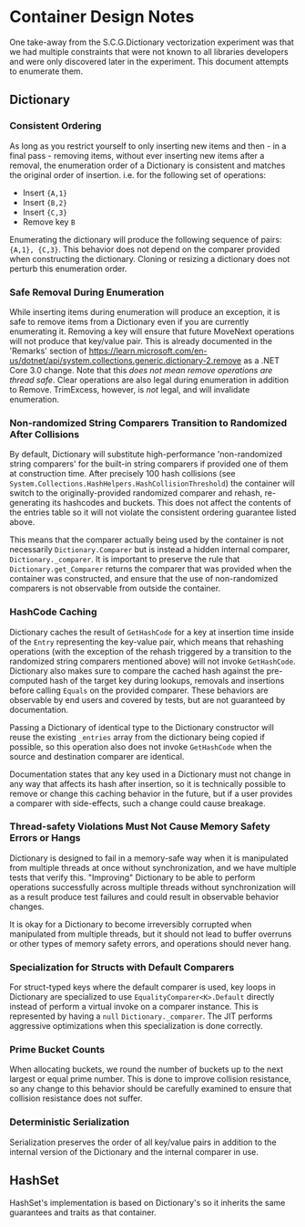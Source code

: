 # Container Design Notes
One take-away from the S.C.G.Dictionary vectorization experiment was that we had multiple constraints that were not known to all libraries developers and were only discovered later in the experiment. This document attempts to enumerate them.

## Dictionary

### Consistent Ordering

As long as you restrict yourself to only inserting new items and then - in a final pass - removing items, without ever inserting new items after a removal, the enumeration order of a Dictionary is consistent and matches the original order of insertion. i.e. for the following set of operations:

* Insert `{A,1}`
* Insert `{B,2}`
* Insert `{C,3}`
* Remove key `B`

Enumerating the dictionary will produce the following sequence of pairs: `{A,1}, {C,3}`. This behavior does not depend on the comparer provided when constructing the dictionary. Cloning or resizing a dictionary does not perturb this enumeration order.

### Safe Removal During Enumeration

While inserting items during enumeration will produce an exception, it is safe to remove items from a Dictionary even if you are currently enumerating it. Removing a key will ensure that future MoveNext operations will not produce that key/value pair. This is already documented in the 'Remarks' section of https://learn.microsoft.com/en-us/dotnet/api/system.collections.generic.dictionary-2.remove as a .NET Core 3.0 change. Note that this *does not mean remove operations are thread safe*.
Clear operations are also legal during enumeration in addition to Remove. TrimExcess, however, is *not* legal, and will invalidate enumeration.

### Non-randomized String Comparers Transition to Randomized After Collisions

By default, Dictionary will substitute high-performance 'non-randomized string comparers' for the built-in string comparers if provided one of them at construction time. After precisely 100 hash collisions (see `System.Collections.HashHelpers.HashCollisionThreshold`) the container will switch to the originally-provided randomized comparer and rehash, re-generating its hashcodes and buckets. This does not affect the contents of the entries table so it will not violate the consistent ordering guarantee listed above.

This means that the comparer actually being used by the container is not necessarily `Dictionary.Comparer` but is instead a hidden internal comparer, `Dictionary._comparer`. It is important to preserve the rule that `Dictionary.get_Comparer` returns the comparer that was provided when the container was constructed, and ensure that the use of non-randomized comparers is not observable from outside the container.

### HashCode Caching

Dictionary caches the result of `GetHashCode` for a key at insertion time inside of the `Entry` representing the key-value pair, which means that rehashing operations (with the exception of the rehash triggered by a transition to the randomized string comparers mentioned above) will not invoke `GetHashCode`. Dictionary also makes sure to compare the cached hash against the pre-computed hash of the target key during lookups, removals and insertions before calling `Equals` on the provided comparer. These behaviors are observable by end users and covered by tests, but are not guaranteed by documentation.

Passing a Dictionary of identical type to the Dictionary constructor will reuse the existing `_entries` array from the dictionary being copied if possible, so this operation also does not invoke `GetHashCode` when the source and destination comparer are identical.

Documentation states that any key used in a Dictionary must not change in any way that affects its hash after insertion, so it is technically possible to remove or change this caching behavior in the future, but if a user provides a comparer with side-effects, such a change could cause breakage.

### Thread-safety Violations Must Not Cause Memory Safety Errors or Hangs

Dictionary is designed to fail in a memory-safe way when it is manipulated from multiple threads at once without synchronization, and we have multiple tests that verify this. "Improving" Dictionary to be able to perform operations successfully across multiple threads without synchronization will as a result produce test failures and could result in observable behavior changes.

It is okay for a Dictionary to become irreversibly corrupted when manipulated from multiple threads, but it should not lead to buffer overruns or other types of memory safety errors, and operations should never hang.

### Specialization for Structs with Default Comparers

For struct-typed keys where the default comparer is used, key loops in Dictionary are specialized to use `EqualityComparer<K>.Default` directly instead of perform a virtual invoke on a comparer instance. This is represented by having a `null` `Dictionary._comparer`. The JIT performs aggressive optimizations when this specialization is done correctly.

### Prime Bucket Counts

When allocating buckets, we round the number of buckets up to the next largest or equal prime number. This is done to improve collision resistance, so any change to this behavior should be carefully examined to ensure that collision resistance does not suffer.

### Deterministic Serialization

Serialization preserves the order of all key/value pairs in addition to the internal version of the Dictionary and the internal comparer in use.

## HashSet

HashSet's implementation is based on Dictionary's so it inherits the same guarantees and traits as that container.
